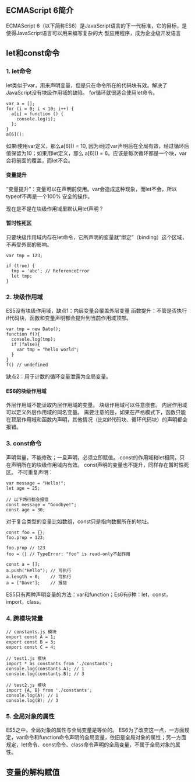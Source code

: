 ## ECMAScript 6简介
ECMAScript 6（以下简称ES6）是JavaScript语言的下一代标准，它的目标，是使得JavaScript语言可以用来编写复杂的大
型应用程序，成为企业级开发语言
## let和const命令
### 1. let命令
let类似于var，用来声明变量，但是只在命令所在的代码块有效。解决了JavaScript没有块级作用域的缺陷。
for循环就很适合使用let命令。

```
var a = [];
for (i = 0; i < 10; i++) {
  a[i] = function () {
    console.log(i);
  };
}
a[6](); 
```
如果i使用var定义，那么a\[6\]() = 10, 因为i经过var声明后在全局有效，经过循环后值保留为10；如果用let定义，那么
a\[6\]() = 6。应该是每次循环都是一个块，var会将前面的覆盖，而let不会。

#### 变量提升
“变量提升”：变量可以在声明前使用。var会造成这种现象，而let不会，所以typeof不再是一个100%
安全的操作。

现在是不是在块级作用域里默认用let声明？

#### 暂时性死区
只要块级作用域内存在let命令，它所声明的变量就“绑定”（binding）这个区域，不再受外部的影响。
```
var tmp = 123;

if (true) {
  tmp = 'abc'; // ReferenceError
  let tmp;
}

```
### 2. 块级作用域
ES5没有块级作用域，缺点1：内层变量会覆盖外层变量
函数提升：不管是否执行if代码块，函数和变量声明都会提升到当前作用域顶部。
```
var tmp = new Date();
function f(){
  console.log(tmp);
  if (false){
    var tmp = "hello world";
  }
}
f() // undefined 
```
缺点2：用于计数的循环变量泄露为全局变量。
#### ES6的块级作用域
外层作用域不能读取内层作用域的变量。
块级作用域可以任意嵌套。
内层作用域可以定义外层作用域的同名变量。
需要注意的是，如果在严格模式下，函数只能在顶层作用域和函数内声明，其他情况（比如if代码块、循环代码块）的声明都会报错。

### 3. const命令
声明常量，不能修改；一旦声明，必须立即赋值。
const的作用域和let相同，只在声明所在的块级作用域内有效。
const声明的变量也不提升，同样存在暂时性死区。
不可重复声明：
```
var message = "Hello!";
let age = 25;

// 以下两行都会报错
const message = "Goodbye!";
const age = 30;
```
对于复合类型的变量比如数组，const只是指向数据所在的地址。
```
const foo = {};
foo.prop = 123;

foo.prop // 123
foo = {} // TypeError: "foo" is read-only不起作用

const a = [];
a.push("Hello"); // 可执行
a.length = 0;    // 可执行
a = ["Dave"];    // 报错
```
ES5只有两种声明变量的方法：var和function；Es6有6种：let，const，import，class。

### 4. 跨模块常量
```
// constants.js 模块
export const A = 1;
export const B = 3;
export const C = 4;

// test1.js 模块
import * as constants from './constants';
console.log(constants.A); // 1
console.log(constants.B); // 3

// test2.js 模块
import {A, B} from './constants';
console.log(A); // 1
console.log(B); // 3
```
### 5. 全局对象的属性
ES5之中，全局对象的属性与全局变量是等价的。
ES6为了改变这一点，一方面规定，var命令和function命令声明的全局变量，依旧是全局对象的属性；另一方面规定，let命令、const命令、class命令声明的全局变量，不属于全局对象的属性。

## 变量的解构赋值
